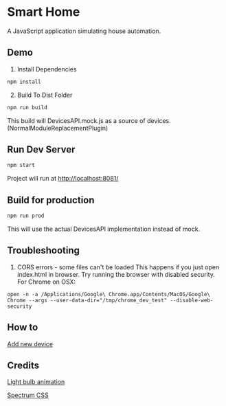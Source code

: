 # Smart Home

A JavaScript application simulating house automation.

## Demo

1. Install Dependencies
```bash
npm install 
```
2. Build To Dist Folder
```bash
npm run build
```
This build will DevicesAPI.mock.js as a source of devices. (NormalModuleReplacementPlugin) 

## Run Dev Server
```bash
npm start
```
Project will run at [http://localhost:8081/](http://localhost:8081/)

## Build for production
```bash
npm run prod
```
This will use the actual DevicesAPI implementation instead of mock.  

## Troubleshooting
1. CORS errors - some files can't be loaded
This happens if you just open index.html in browser. Try running the browser with disabled security. For Chrome on OSX: 
```
open -n -a /Applications/Google\ Chrome.app/Contents/MacOS/Google\ Chrome --args --user-data-dir="/tmp/chrome_dev_test" --disable-web-security
```

## How to
[Add new device](src/js/devices/AddNewDevice.md)

## Credits
[Light bulb animation](https://jsfiddle.net/lesson8/4rkQZ/1/)

[Spectrum CSS](https://spectrum.adobe.com/)